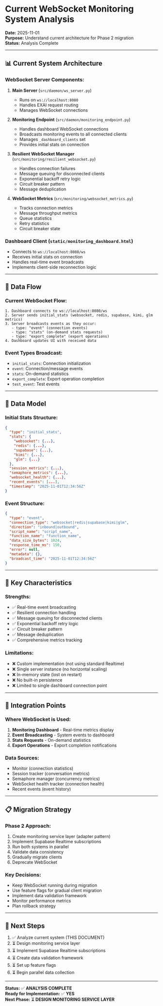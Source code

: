 # Current WebSocket Monitoring System Analysis
**Date:** 2025-11-01  
**Purpose:** Understand current architecture for Phase 2 migration  
**Status:** Analysis Complete

---

## 📊 Current System Architecture

### **WebSocket Server Components:**

1. **Main Server** (`src/daemon/ws_server.py`)
   - Runs on `ws://localhost:8080`
   - Handles EXAI request routing
   - Manages WebSocket connections

2. **Monitoring Endpoint** (`src/daemon/monitoring_endpoint.py`)
   - Handles dashboard WebSocket connections
   - Broadcasts monitoring events to all connected clients
   - Manages `_dashboard_clients` set
   - Provides initial stats on connection

3. **Resilient WebSocket Manager** (`src/monitoring/resilient_websocket.py`)
   - Handles connection failures
   - Message queuing for disconnected clients
   - Exponential backoff retry logic
   - Circuit breaker pattern
   - Message deduplication

4. **WebSocket Metrics** (`src/monitoring/websocket_metrics.py`)
   - Tracks connection metrics
   - Message throughput metrics
   - Queue statistics
   - Retry statistics
   - Circuit breaker state

### **Dashboard Client** (`static/monitoring_dashboard.html`)
- Connects to `ws://localhost:8080/ws`
- Receives initial stats on connection
- Handles real-time event broadcasts
- Implements client-side reconnection logic

---

## 📡 Data Flow

### **Current WebSocket Flow:**
```
1. Dashboard connects to ws://localhost:8080/ws
2. Server sends initial_stats (websocket, redis, supabase, kimi, glm metrics)
3. Server broadcasts events as they occur:
   - type: "event" (connection events)
   - type: "stats" (on-demand stats requests)
   - type: "export_complete" (export operations)
4. Dashboard updates UI with received data
```

### **Event Types Broadcast:**
- `initial_stats`: Connection initialization
- `event`: Connection/message events
- `stats`: On-demand statistics
- `export_complete`: Export operation completion
- `test_event`: Test events

---

## 🔄 Data Model

### **Initial Stats Structure:**
```json
{
  "type": "initial_stats",
  "stats": {
    "websocket": {...},
    "redis": {...},
    "supabase": {...},
    "kimi": {...},
    "glm": {...}
  },
  "session_metrics": {...},
  "semaphore_metrics": {...},
  "websocket_health": {...},
  "recent_events": [...],
  "timestamp": "2025-11-01T12:34:56Z"
}
```

### **Event Structure:**
```json
{
  "type": "event",
  "connection_type": "websocket|redis|supabase|kimi|glm",
  "direction": "inbound|outbound",
  "script_name": "script_name",
  "function_name": "function_name",
  "data_size_bytes": 1024,
  "response_time_ms": 150,
  "error": null,
  "metadata": {},
  "broadcast_time": "2025-11-01T12:34:56Z"
}
```

---

## 🎯 Key Characteristics

### **Strengths:**
- ✅ Real-time event broadcasting
- ✅ Resilient connection handling
- ✅ Message queuing for disconnected clients
- ✅ Exponential backoff retry logic
- ✅ Circuit breaker pattern
- ✅ Message deduplication
- ✅ Comprehensive metrics tracking

### **Limitations:**
- ❌ Custom implementation (not using standard Realtime)
- ❌ Single server instance (no horizontal scaling)
- ❌ In-memory state (lost on restart)
- ❌ No built-in persistence
- ❌ Limited to single dashboard connection point

---

## 🔌 Integration Points

### **Where WebSocket is Used:**
1. **Monitoring Dashboard** - Real-time metrics display
2. **Event Broadcasting** - System events to dashboard
3. **Stats Requests** - On-demand statistics
4. **Export Operations** - Export completion notifications

### **Data Sources:**
- Monitor (connection statistics)
- Session tracker (conversation metrics)
- Semaphore manager (concurrency metrics)
- WebSocket health tracker (connection health)
- Recent events (event history)

---

## 📋 Migration Strategy

### **Phase 2 Approach:**
1. Create monitoring service layer (adapter pattern)
2. Implement Supabase Realtime subscriptions
3. Run both systems in parallel
4. Validate data consistency
5. Gradually migrate clients
6. Deprecate WebSocket

### **Key Decisions:**
- Keep WebSocket running during migration
- Use feature flags for gradual client migration
- Implement data validation framework
- Monitor performance metrics
- Plan rollback strategy

---

## 🚀 Next Steps

1. ✅ Analyze current system (THIS DOCUMENT)
2. ⏳ Design monitoring service layer
3. ⏳ Implement Supabase Realtime subscriptions
4. ⏳ Create data validation framework
5. ⏳ Set up feature flags
6. ⏳ Begin parallel data collection

---

**Status:** ✅ **ANALYSIS COMPLETE**  
**Ready for Implementation:** ✅ **YES**  
**Next Phase:** ⏳ **DESIGN MONITORING SERVICE LAYER**

